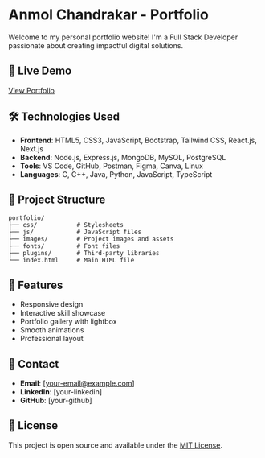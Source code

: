 # Anmol Chandrakar - Portfolio

Welcome to my personal portfolio website! I'm a Full Stack Developer passionate about creating impactful digital solutions.

## 🚀 Live Demo

[View Portfolio](https://your-username.github.io/portfolio)

## 🛠️ Technologies Used

- **Frontend**: HTML5, CSS3, JavaScript, Bootstrap, Tailwind CSS, React.js, Next.js
- **Backend**: Node.js, Express.js, MongoDB, MySQL, PostgreSQL
- **Tools**: VS Code, GitHub, Postman, Figma, Canva, Linux
- **Languages**: C, C++, Java, Python, JavaScript, TypeScript

## 📁 Project Structure

```
portfolio/
├── css/           # Stylesheets
├── js/            # JavaScript files
├── images/        # Project images and assets
├── fonts/         # Font files
├── plugins/       # Third-party libraries
└── index.html     # Main HTML file
```

## 🎯 Features

- Responsive design
- Interactive skill showcase
- Portfolio gallery with lightbox
- Smooth animations
- Professional layout

## 📧 Contact

- **Email**: [your-email@example.com]
- **LinkedIn**: [your-linkedin]
- **GitHub**: [your-github]

## 📄 License

This project is open source and available under the [MIT License](LICENSE).
